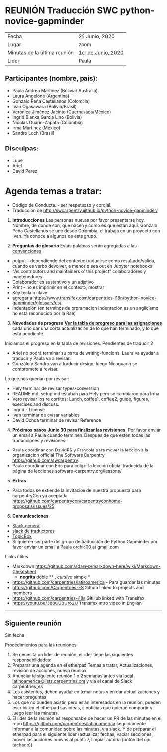 # REUNIÓN Traducción SWC python-novice-gapminder

|||
|--|--|
| Fecha | 22 Junio, 2020 |
| Lugar | zoom|
| Minutas de la última reunión | [1er de Junio, 2020](https://github.com/carpentries/latinoamerica/blob/master/traducciones/minutos/2020-06-01.md ) |
| Lider | Paula|

## Participantes (nombre, pais):
* Paula Andrea Martinez (Bolivia/ Australia) 
* Laura Angelone (Argentina)
* Gonzalo Peña Castellanos (Colombia)
* Ivan Ogasawara (Bolivia/Brasil)
* Verónica Jiménez Jacinto (Cuernavaca/México)
* Ingrid Bianka Garcia Lino (Bolivia)
* Nicolás Guarín-Zapata (Colombia)
* Irma Martinez (México)
* Sandro Loch (Brasil)

## Disculpas:
* Lupe
* Ariel
* David Perez

# Agenda temas a tratar:

* Código de Conducta. - ser respetuoso y cordial.
* Traducción de http://swcarpentry.github.io/python-novice-gapminder/ 

1. **Introducciones**
Las personas nuevas por favor presentarse hoy. Nombre, de donde son, que hacen y como es que están aquí.
Gonzalo Peña Castellanos se une desde Colombia, el trabaja en un proyecto con Ivan. Ya conoce a algunos de este grupo.

2. **Preguntas de glosario** 
Estas palabras serán agregadas a las [convenciones](https://github.com/Carpentries-ES/board/blob/master/Convenciones_Traduccion.md)
* output - dependiendo del contexto: traducirse como resultado/salida, cuando es verbo devolver, a menos q sea out en Jupyter notebooks
* "As contributors and maintainers of this project" colaboradores y mantenedores 
* Colaborador es sustantivo y un adjetivo
* Print - no es imprimir en el contexto, mostrar
* Key tecla o clave
* agregar a https://www.transifex.com/carpentries-i18n/python-novice-gapminder/glossary/es/
* indentación (en terminos de proramacion Indentación es un anglicismo no esta reconocido por la Rae) 

3. **Novedades de progreso**
[**Ver la tabla de progreso para las asignaciones**](https://github.com/carpentries/latinoamerica/blob/master/traducciones/projects/swc-python-gapminder/fechas-progreso.md)
cada uno dar una corta actualización de lo que han terminado, y lo que está pendiente.

Iniciamos el progreso en la tabla de revisiones. 
Pendientes de traducir 2 
  * Ariel no podrá terminar su parte de writing-funcions. Laura va ayudar a traducir y Paula va a revisar.
  * Gonzálo y Sandro van a traducir design, luego Nicoguarin se compromete a revisar.
  
Lo que nos quedan por revisar: 

  * Hely terminar de revisar types-conversion
  * README.md, setup.md estaban para Hely pero se cambiaron para Irma 
  * Vero revisar los re cortitos: Lunch, coffee1, coffee2, guide, figures, exercises and discuss.
  * Ingrid -  License  
  * Ivan terminar de evisar variables
  * David Ochoa terminar de revisar Reference

4. **Próximos pasos**
**Junio 30 para finalizar las revisiones.**
 Por favor enviar un email a Paula cuando terminen.
Despues de que estén todas las traducciones y revisiones:
* Paula coordinar con DavidPS y Francois para mover la leccion a la  organizacion official The Software Carpentry https://github.com/swcarpentry.
* Paula coordinar con Eric para colgar la lección oficial traducida de la página de lecciones software-carpentry.org/lessons/
    
5. **Extras**
- Para todos se extiende la invitacion de nuestra propuesta para carpentryCon ya aceptada
https://github.com/carpentrycon/carpentryconhome-proposals/issues/25

6. **Comunicaciones**
- [Slack general](https://swcarpentry.slack.com)
- [slack de traductores](equipotraducciones.slack.com )
- [TopicBox](https://carpentries.topicbox.com/groups/local-latinoamerica)
- Si quieren ser parte del grupo de traducción de Python Gapminder por favor enviar un email a Paula orchid00 at gmail.com

Links útiles
- Markdown https://github.com/adam-p/markdown-here/wiki/Markdown-Cheatsheet
   *  **negrita** doble ** , *cursiva* simple *
- https://github.com/carpentries/latinoamerica - Para guardar las minutas
- https://github.com/Carpentries-ES Github linked to projects and members
- https://github.com/carpentries-i18n  GitHub linked with Transifex
- https://youtu.be/388CDBUr62U Transifex intro video in English

-------------------------------------------------------

## Siguiente reunión
Sin fecha

Procedimientos para las reuniones.
1. Se necesita un líder de reunión, el líder tiene las siguientes responsabilidades:
2. Preparar una agenda en el etherpad Temas a tratar, Actualizaciones, revisión de acciones, nueva reunión.
3. Anunciar la siguiente reunión 1 o 2 semanas antes via local-latinoamerica@lists.carpentries.org y via el canal de Slack carpentries_es 
4. Los asistentes, deben ayudar en tomar notas y en dar actualizaciones y hacer preguntas
5. Los que no pueden asistir, pero están interesados en la reunión, pueden escribir en el etherpad sus ideas, o noticias que quieran compartir y luego leer las minutas.
6. El lider de la reunión es responsable de hacer un PR de las minutas en el repo https://github.com/carpentries/latinoamerica seguidamente informar a la comunidad sobre las minutas, via slack. Y de preparar el etherpad para el siguiente lider (actualizar fechas, vaciar secciones, mover las acciones nuevas al punto 7, limpiar autoría (botón del ojo tachado))
